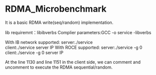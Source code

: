 # RDMA_Microbenchmark
It is a basic RDMA write(seq/random) implementation.

lib requiremnt：libibverbs  Complier parameters:GCC <file name> -o service -libverbs 

With IB network supported: 
  server:./service    
  client:./service server IP
With ROCE supported:
server:./service -g 0 
client:./service -g 0 server IP

At the line 1130 and line 1151 in the client side, we can comment and uncomment to execute the RDMA sequential/random.  
